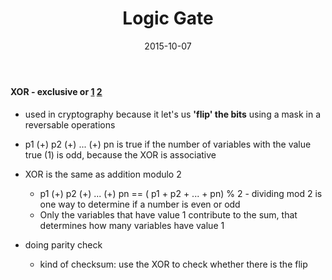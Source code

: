 ﻿---
layout: post
title: "Logic Gate"
date: 2015-10-07
categories: [technology, algorithms]
---

#### XOR - exclusive or [1] [2]
  * used in cryptography because it let's us **'flip' the bits** using a mask in a reversable operations

  * p1 (+) p2 (+) ... (+) pn is true if the number of variables with the value true (1) is odd, because the XOR is associative

  * XOR is the same as addition modulo 2
    - p1 (+) p2 (+) ... (+) pn == ( p1 + p2 + ... + pn) % 2 - dividing mod 2 is one way to determine if a number is even or odd
    - Only the variables that have value 1 contribute to the sum, that determines how many variables have value 1
	
  * doing parity check
    - kind of checksum: use the XOR to check whether there is the flip 


[1]: http://stackoverflow.com/questions/14526584/what-does-the-xor-operator-do
[2]: http://www.cs.umd.edu/class/sum2003/cmsc311/Notes/BitOp/xor.html

